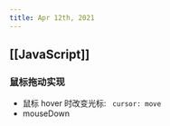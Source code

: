 ```yaml
---
title: Apr 12th, 2021
---
```


## [[JavaScript]]
### 鼠标拖动实现
- 鼠标 hover 时改变光标: ` cursor: move`
- mouseDown
